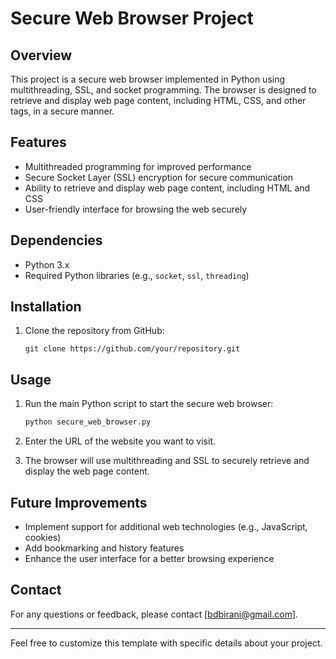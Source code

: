# Secure Web Browser Project

## Overview
This project is a secure web browser implemented in Python using multithreading, SSL, and socket programming. The browser is designed to retrieve and display web page content, including HTML, CSS, and other tags, in a secure manner.

## Features
- Multithreaded programming for improved performance
- Secure Socket Layer (SSL) encryption for secure communication
- Ability to retrieve and display web page content, including HTML and CSS
- User-friendly interface for browsing the web securely

## Dependencies
- Python 3.x
- Required Python libraries (e.g., `socket`, `ssl`, `threading`)

## Installation
1. Clone the repository from GitHub:
   ```
   git clone https://github.com/your/repository.git
   ```


## Usage
1. Run the main Python script to start the secure web browser:
   ```bash
   python secure_web_browser.py
   ```

2. Enter the URL of the website you want to visit.

3. The browser will use multithreading and SSL to securely retrieve and display the web page content.

## Future Improvements
- Implement support for additional web technologies (e.g., JavaScript, cookies)
- Add bookmarking and history features
- Enhance the user interface for a better browsing experience


## Contact
For any questions or feedback, please contact [bdbirani@gmail.com].

---

Feel free to customize this template with specific details about your project.
